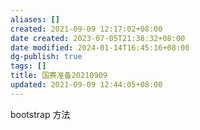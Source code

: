 ```yaml
---
aliases: []
created: 2021-09-09 12:17:02+08:00
date created: 2023-07-05T21:38:32+08:00
date modified: 2024-01-14T16:45:16+08:00
dg-publish: true
tags: []
title: 国赛准备20210909
updated: 2021-09-09 12:44:05+08:00
---
```


bootstrap 方法